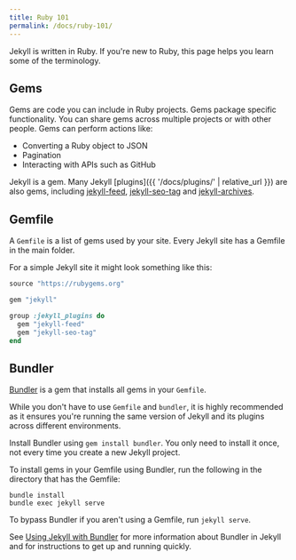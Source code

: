 ```yaml
---
title: Ruby 101
permalink: /docs/ruby-101/
---
```


Jekyll is written in Ruby. If you're new to Ruby, this page helps you learn some of the terminology.

## Gems

Gems are code you can include in Ruby projects. Gems package specific functionality. You can share gems across multiple projects or with other people.
Gems can perform actions like:

* Converting a Ruby object to JSON
* Pagination
* Interacting with APIs such as GitHub

Jekyll is a gem. Many Jekyll [plugins]({{ '/docs/plugins/' | relative_url }}) are also gems, including
[jekyll-feed](https://github.com/jekyll/jekyll-feed),
[jekyll-seo-tag](https://github.com/jekyll/jekyll-seo-tag) and
[jekyll-archives](https://github.com/jekyll/jekyll-archives).

## Gemfile

A `Gemfile` is a list of gems used by your site. Every Jekyll site has a Gemfile in the main folder.

For a simple Jekyll site it might look something like this:

```ruby
source "https://rubygems.org"

gem "jekyll"

group :jekyll_plugins do
  gem "jekyll-feed"
  gem "jekyll-seo-tag"
end
```

## Bundler

[Bundler](https://rubygems.org/gems/bundler) is a gem that installs all gems in your `Gemfile`.

While you don't have to use `Gemfile` and `bundler`, it is highly recommended as it ensures you're running the same version of Jekyll and its plugins across different environments.

Install Bundler using `gem install bundler`. You only need to install it once, not every time you create a new Jekyll project.

To install gems in your Gemfile using Bundler, run the following in the directory that has the Gemfile:

```
bundle install
bundle exec jekyll serve
```

To bypass Bundler if you aren't using a Gemfile, run `jekyll serve`.

See [Using Jekyll with Bundler](/tutorials/using-jekyll-with-bundler/) for more information about Bundler in Jekyll and for instructions to get up and running quickly.
